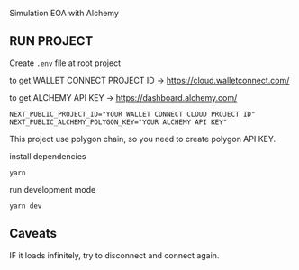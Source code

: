 
Simulation EOA with Alchemy

## RUN PROJECT

Create `.env` file at root project

to get WALLET CONNECT PROJECT ID -> https://cloud.walletconnect.com/

to get ALCHEMY API KEY -> https://dashboard.alchemy.com/
```
NEXT_PUBLIC_PROJECT_ID="YOUR WALLET CONNECT CLOUD PROJECT ID"
NEXT_PUBLIC_ALCHEMY_POLYGON_KEY="YOUR ALCHEMY API KEY"
```

This project use polygon chain, so you need to create polygon API KEY.


install dependencies

`yarn`

run development mode

`yarn dev`

## Caveats
IF it loads infinitely, try to disconnect and connect again.